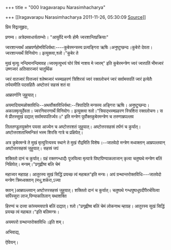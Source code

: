 +++
title = "000 Iragavarapu Narasimhacharya"

+++
[[Iragavarapu Narasimhacharya	2011-11-26, 05:30:09 [Source](https://groups.google.com/g/bvparishat/c/wJYqpM-bAy4)]]



प्रिय विद्वत्सुहृदः,

प्रणम्य। अत्रेदमवधार्यताम्भोः। "आयुर्वेदे मन्त्रैः होमैः ज्वरशान्तिप्रक्रियाः"

ज्वरशान्त्यर्थं आम्रपर्णहोमविधिर्यथा:----कुबेरमन्त्रस्य प्रत्यङ्गिरा ऋषिः।अनुष्टुप्छन्दः।कुबेरो देवता। ज्वरशान्त्यर्थे विनियोगः। इत्युक्त्वा,श्लो।"कुबेर ते

मुखं मृत्युः नन्दिमानन्दिमावह।ज्वरमृत्युभयं घोरं विषं नाशय मे ज्वरम्" इति कुबेरमन्त्रेण ज्वरं ज्वरपतिं भीमज्वरं उष्णज्वरं अतिसारज्वरं चातुर्थिक

ज्वरं वातज्वरं पित्तज्वरं श्लेष्मज्वरं भस्मप्रहरणं त्रिशिरसं ज्वरं रक्तलोचनं ज्वरं सर्वामयपतिं ज्वरं इत्येतैः तर्पयामीति पदसहितैः अष्टोत्तरं सहस्रं शतं वा

आम्रपर्णानि जुहुयात्।

अयमादियामळोक्तविधिः--अथर्वोक्तविधिर्यथा:--त्रिपादिति मन्त्रस्य अङ्गिरा ऋषिः। अनुष्टुप्छन्दः।अकालमृत्युर्देवता। ज्वरनिवारणार्थे विनियोगः। इत्युक्त्वा श्लो।"त्रिपाद्भस्मप्रहरण स्त्रिशिरा रक्तलोचनः। स मे प्रीतस्सुखं दद्यात् सर्वामयपतिर्ज्वरः॥" इति मन्त्रेण पूर्वोक्तकुबेरमन्त्रेण च तरुणाम्रपल्लव

तिलतण्डुलयुक्तेन पयसा आज्येन च अष्टोत्तरशतं जुहुयात्। अष्टोत्तरसहस्रं तर्पणं च कुर्यात्। अष्टोत्तरशताभिमन्त्रितं भस्म शिरसि गात्रे च प्रक्षिपेत्।

अत्र कुबेरमन्त्रे ते मुखं मृत्युरित्यस्य स्थाने ते मुखं रौद्रमिति विशेषः।--जातवेदो मन्त्रेण मध्वक्तान् आम्रपल्लवान् अष्टोत्तरसहस्रं जुहुयात्। सहस्रं जपं

शक्तितो दानं च कुर्यात्। ग्रहं रक्तगन्धाद्यैः पूजयित्वा मृत्पात्रे पिष्टपिण्याकलाजान् कृत्वा चतुष्पथे मन्त्रेण बलिं निक्षिपेत्। मन्त्रम्।"प्रगृह्णीष्व बलि चेमं

महाज्वर महाग्रह। आतुरस्य सुखं सिद्धिं प्रयच्छ त्वं महाबल"इति मन्त्रः। अयं ग्रन्थान्तरोक्तविधिः---जातवेदो मन्त्रेण त्रिमध्वक्तान् (मधु,शर्करा,ऽज्या

क्तान् )आम्रपल्लवान् अष्टोत्तरसहस्रं जुहुयात्। शक्तितो दानं च कुर्यात्। चतुष्पथे गन्धपुष्पधूपदीपैरर्चयित्वा सर्पिस्सुरा लाज,पिण्याकतिलान् यथाशक्ति

हिरण्यं च दत्त्वा कांस्यमयपात्रे बलिं दद्यात्। श्लो।"प्रगृह्णीष्व बलिं चेमं लोकनाथ म्हाग्रह। आतुरस्य सुखं सिद्धिं प्रयच्छ त्वं महाबल।"इति बलिमन्त्रः।

अयमपरो ग्रन्थान्तरोक्तविधिः।इति शम्।

अभिवाद्य,

ऐवियन्।

